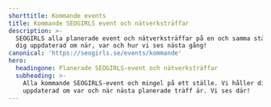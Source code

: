 ```yaml
---
shorttitle: Kommande events
title: Kommande SEOGIRLS event och nätverksträffar
description: >-
  SEOGIRLS alla planerade event och nätverksträffar på en och samma ställe. Håll
  dig uppdaterad om när, var och hur vi ses nästa gång!
canonical: 'https://seogirls.se/events/kommande'
hero:
  headingone: Planerade SEOGIRLS-event och nätverksträffar
  subheading: >-
    Alla kommande SEOGIRLS-event och mingel på ett ställe. Vi håller dig
    uppdaterad om var och när nästa planerade träff är. Vi ses där!
---
```



